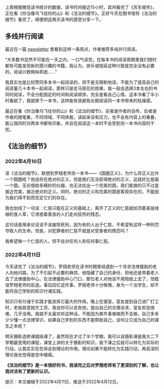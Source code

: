 上周根据微信读书统计的数据，读书时间接近15小时，其间看完了《苏东坡传》，正在看《你当像鸟飞往你的山》和《法治的细节》。正好今天在图书馆将《法治的细节》看完了，顺便把这两天读书的感受分享一下。
## 多线并行阅读
最近在一篇 [newsletter](https://deskside.zhubai.love/posts/2124394804988985344) 里看到这样一条观点，作者推荐多线并行阅读。

“大多数书显然不可能在一天之内，一口气读完，在每本书的阅读周期里我们随时都有可能发现新的感兴趣的书籍，我认为，排斥或拖延这种兴致是完全没有必要的，阅读兴致稍纵即逝......”

我其实也是比较赞同多本书一起阅读的，但不是无限制地读，不能为了提高自己的阅读量几十本书一起阅读，那样只是走马观花的效果。我一般会选择3本左右的书同时阅读，不会分配固定的时间和阅读顺序，完全是看自己心情，这本书看了半小时看腻了，我就换下一本书，这样能有效避免长期阅读同一本书带来的枯燥感。

最近在看《你当像鸟飞往你的山》和《法治的细节》，前者是作者的自传，后者是作者的随笔集，不同领域，不同体裁，读起来没有压力，也不会有内容上的重叠，能让我同时对两本书都有印象，并且在阅读这一本时不会受到另一本书内容的干扰。
## 《法治的细节》
### 2022年4月10日
读《法治的细节》，联想到罗翔老师另一本书——《圆圈正义》，为什么将正义比作一个圆圈呢？他说存在绝对的正义，但是我们无法获得绝对的正义，这就好比是画一个圆，无论借助多精妙的仪器，也无法绘出一个完美的圆，我们能做的只不过是接近完美，接近绝对的正义。同时，绝对的正义和完美的圆是客观存在的，不能因为我们得不到而否定它们的存在。

我也划线了一句话：仁慈只能在正义的基础上，离开了正义的仁慈就如顶着美丽绿植的食人草，它诱惑着善良的人们走向狂热的残忍。

这句话是用来论证该不该废除死刑，因为有的人出于仁慈，不希望有这样一种刑罚夺取人的生命。但是，对犯罪者的仁慈不就是对受害者的残忍吗？

我希望做一个仁慈的人，但不会对任何人和任何事仁慈。
### 2022年4月11日
今天读完了《法治的细节》，罗翔老师在读书时期曾经遇到一个寻求法律援助的老人向他问路，为了不引起不必要的麻烦，他隐藏了自己的身份，但他还是带着老人去了法律援助中心。在法律援助中心门口，那位老人对他说不用陪她上去了，怕耽误罗翔老师的前途。事后回忆这件事，罗翔老师十分惭愧，身为一个法学生，却不能将自己学到的知识付诸实践。

知识只有付诸于实践才能发挥它最大的作用。晚上在寝室，室友提到自己进厂打工时，老板故意拖欠工资，我说你可以去告他，提出自己的合理诉求，室友却说很难，几乎没用。我就不太喜欢听这种话，不能因为某件事难做而不去做，自己多多少少懂一点法律常识，如果自己学到的东西不能帮助自己，谈何让它成为自己的谋生之本呢？

明天摄影选修课就结课了，虽然现在才过了半个学期，我可以说摄影课是我大二下学期最受用的课程，课堂上讲的关于摄影的知识，我下课之后就可以转化为实际的行动，让我实实在在体会到理论的作用。理论如果不能转化为实践行动，再高深的理论我也觉得是空中楼阁。

**《法治的细节》是一本很好的书，我读完之后对罗翔老师有了更深刻的了解，也让我对法有了更新的认识。**

提示：本文编辑于2022年4月11日，推送于2022年4月12日。